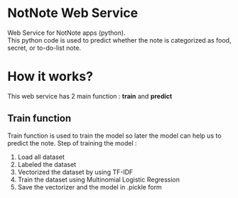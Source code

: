 # NotNote Web Service
Web Service for NotNote apps (python).
<br>
This python code is used to predict whether the note is categorized as food, secret, or to-do-list note.

# How it works?
This web service has 2 main function : <b>train</b> and <b>predict</b>
<br>
## Train function 
Train function is used to train the model so later the model can help us to predict the note.
Step of training the model :
1. Load all dataset
2. Labeled the dataset
3. Vectorized the dataset by using TF-IDF
4. Train the dataset using Multinomial Logistic Regression
5. Save the vectorizer and the model in .pickle form
